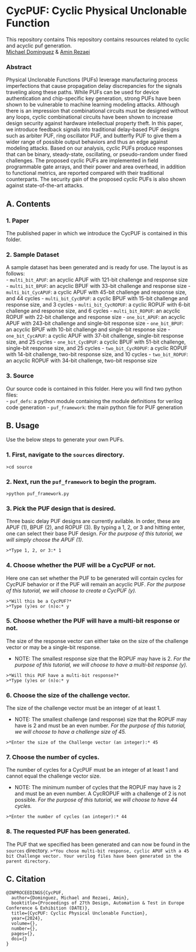 # CycPUF: Cyclic Physical Unclonable Function
This repository contains This repository contains resources related to cyclic and acyclic puf generation.   </br>
[Michael Dominguez](https://github.com/M-A-D-007) & [Amin Rezaei](https://github.com/r3zaei) </br>
### Abstract

Physical Unclonable Functions (PUFs) leverage manufacturing process imperfections that cause propagation delay discrepancies for the signals traveling along these paths. While PUFs can be used for device authentication and chip-specific key generation, strong PUFs have been shown to be vulnerable to machine learning modeling attacks. Although there is an impression that combinational circuits must be designed without any loops, cyclic combinational circuits have been shown to increase design security against hardware intellectual property theft. In this paper, we introduce feedback signals into traditional delay-based PUF designs such as arbiter PUF, ring oscillator PUF, and butterfly PUF to give them a wider range of possible output behaviors and thus an edge against modeling attacks. Based on our analysis, cyclic PUFs produce responses that can be binary, steady-state, oscillating, or pseudo-random under fixed challenges. The proposed cyclic PUFs are implemented in field programmable gate arrays, and their power and area overhead, in addition to functional metrics, are reported compared with their traditional counterparts. The security gain of the proposed cyclic PUFs is also shown against state-of-the-art attacks.

## A. Contents 
 
### 1. Paper
The published paper in which we introduce the CycPUF is contained in this folder.

### 2. Sample Dataset
A sample dataset has been generated and is ready for use.  The layout is as follows:	<br>
	- `multi_bit_APUF`: an acyclic APUF with 121-bit challenge and response size
	- `multi_bit_BPUF`: an acyclic BPUF with 33-bit challenge and response size
	- `multi_bit_CycAPUF`: a cyclic APUF with 45-bit challenge and response size, and 44 cycles
	- `multi_bit_CycBPUF`: a cyclic BPUF with 15-bit challenge and response size, and 3 cycles
	- `multi_bit_CycROPUF`: a cyclic ROPUF with 6-bit challenge and response size, and 6 cycles
	- `multi_bit_ROPUF`: an acyclic ROPUF with 22-bit challenge and response size
	- `one_bit_APUF`: an acyclic APUF with 243-bit challenge and single-bit response size
	- `one_bit_BPUF`: an acyclic BPUF with 10-bit challenge and single-bit response size
	- `one_bit_CycAPUF`: a cyclic APUF with 37-bit challenge, single-bit response size, and 25 cycles
	- `one_bit_CycBPUF`: a cyclic BPUF with 51-bit challenge, single-bit response size, and 25 cycles
	- `two_bit_CycROPUF`: a cyclic ROPUF with 14-bit challenge, two-bit response size, and 10 cycles
	- `two_bit_ROPUF`: an acyclic ROPUF with 34-bit challenge, two-bit response size

### 3. Source
Our source code is contained in this folder.  Here you will find two python files:	<br>
	- `puf_defs`: a python module containing the module definitions for verilog code generation
	- `puf_framework`: the main python file for PUF generation

## B. Usage
Use the below steps to generate your own PUFs.

### 1. First, navigate to the `sources` directory.
```
>cd source
```

### 2. Next, run the `puf_framework` to begin the program.
```
>python puf_framework.py
```

### 3. Pick the PUF design that is desired.
Three basic delay PUF designs are currently avilable.  In order, these are APUF (1), BPUF (2), and ROPUF (3). By typing a 1, 2, or 3 and hitting enter, one can select their base PUF design.
*For the purpose of this tutorial, we will simply choose the APUF (1).*
```
>*Type 1, 2, or 3:* 1
```
### 4. Choose whether the PUF will be a CycPUF or not.
Here one can set whether the PUF to be generated will contain cycles for CycPUF behavior or if the PUF will remain an acyclic PUF.
*For the purpose of this tutorial, we will choose to create a CycPUF (y).*
```
>*Will this be a CycPUF?*
>*Type (y)es or (n)o:* y
```
### 5. Choose whether the PUF will have a multi-bit response or not.
The size of the response vector can either take on the size of the challenge vector or may be a single-bit response.
- NOTE: The smallest response size that the ROPUF may have is 2.
*For the purpose of this tutorial, we will choose to have a multi-bit response (y).*
```
>*Will this PUF have a multi-bit response?*
>*Type (y)es or (n)o:* y
```
### 6. Choose the size of the challenge vector.
The size of the challenge vector must be an integer of at least 1.
- NOTE: The smallest challenge (and response) size that the ROPUF may have is 2 and must be an even number.
*For the purpose of this tutorial, we will choose to have a challenge size of 45.*
```
>*Enter the size of the Challenge vector (an integer):* 45
```
### 7. Choose the number of cycles.
The number of cycles for a CycPUF must be an integer of at least 1 and cannot equal the challenge vector size.
- NOTE: The minimum number of cycles that the ROPUF may have is 2 and must be an even number.  A CycROPUF with a challenge of 2 is not possible.
*For the purpose of this tutorial, we will choose to have 44 cycles.*
```
>*Enter the number of cycles (an integer):* 44
```
### 8. The requested PUF has been generated.
The PUF that we specified has been generated and can now be found in the `sources` directory.
`>*You chose multi-bit response, cyclic APUF with a 45 bit Challenge vector. Your verilog files have been generated in the parent directory.`

## C. Citation
```
@INPROCEEDINGS{CycPUF,
  author={Dominguez, Michael and Rezaei, Amin},
  booktitle={Proceedings of 27th Design, Automation & Test in Europe Conference & Exhibition (DATE)}, 
  title={CycPUF: Cyclic Physical Unclonable Function}, 
  year={2024},
  volume={},
  number={},
  pages={},
  doi={}
}

